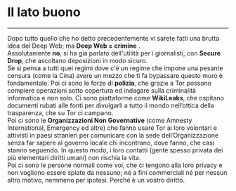 # Il lato buono
---
Dopo tutto quello che ho detto precedentemente vi sarete fatti una brutta idea del Deep Web; ma **Deep Web = crimine** .<br/>
Assolutamente **no**, si ha gia parlato dell'utilità per i giornalisti, con **Secure Drop**, che ascoltano deposizioni in modo sicuro.<br/>
Se si pensa a tutti quei regimi dove c'è un regime che impone una pesante censura (come la Cina) avere un mezzo che ti fa bypassare questo muro è fondamentale. Poi ci sono le forze di **polizia**, che grazie a Tor possono compiere operazioni sotto copertura ed indagare sulla criminalità informatica e non solo. Ci sono piattaforme come **WikiLeaks**, che ospitano documenti rubati alle fonti per divulgarli a tutto il mondo nell’ottica della trasparenza, che su Tor ci campano.<br/>
Poi ci sono le **Organizzazioni Non Governative** (come Amnesty International, Emergency ed altre) che fanno usare Tor ai loro volontari e attivisti in paesi stranieri per comunicare con la sede dell’Organizzazione senza far sapere al governo locale chi incontrano, dove fanno, che casi stanno seguendo. In questo modo, i loro contatti (gente spesso privata dei più elementari diritti umani) non rischia la vita.<br/>
Poi ci sono le persone normali come voi, che ci tengono alla loro privacy e non vogliono essere spiate da nessuno; né a fini commerciali né per nessun altro motivo, nemmeno per ipotesi. Perché è un vostro diritto.